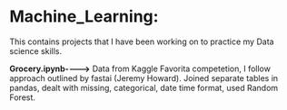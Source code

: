 # Machine_Learning:
This contains projects that I have been working on to practice my Data science skills.

**Grocery.ipynb---->** Data from Kaggle Favorita competetion, I follow approach outlined by fastai (Jeremy Howard). Joined separate tables in pandas, dealt with missing, categorical, date time format, used Random Forest.    
